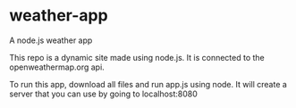# weather-app
A node.js weather app

This repo is a dynamic site made using node.js. It is connected to the openweathermap.org api.


To run this app, download all files and run app.js using node. It will create a server that you can use by going to localhost:8080
